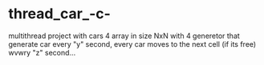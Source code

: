 # thread_car_-c-
multithread project with cars
4 array in size NxN with 4 generetor that generate car every "y" second, every car moves to the next cell (if its free) wvwry "z" second...
